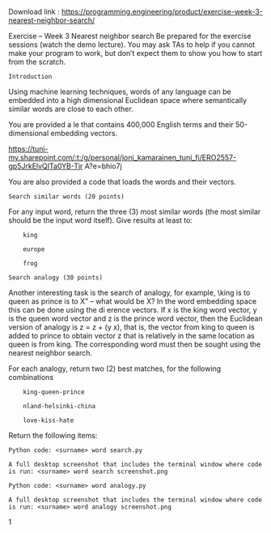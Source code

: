 Download link : https://programming.engineering/product/exercise-week-3-nearest-neighbor-search/

Exercise – Week 3 Nearest neighbor search
Be prepared for the exercise sessions (watch the demo lecture). You may ask TAs to help if you cannot make your program to work, but don’t expect them to show you how to start from the scratch.

    Introduction

Using machine learning techniques, words of any language can be embedded into a high dimensional Euclidean space where semantically similar words are close to each other.

You are provided a le that contains 400,000 English terms and their 50-dimensional embedding vectors.

https://tuni-my.sharepoint.com/:t:/g/personal/joni_kamarainen_tuni_fi/ERO2557-gp5JrkElvQITa0YB-Tjr A?e=bhio7j

You are also provided a code that loads the words and their vectors.

    Search similar words (20 points)

For any input word, return the three (3) most similar words (the most similar should be the input word itself). Give results at least to:

        king

        europe

        frog

    Search analogy (30 points)

Another interesting task is the search of analogy, for example, \king is to queen as prince is to X” – what would be X? In the word embedding space this can be done using the di erence vectors. If x is the king word vector, y is the queen word vector and z is the prince word vector, then the Euclidean version of analogy is z = z + (y x), that is, the vector from king to queen is added to prince to obtain vector z that is relatively in the same location as queen is from king. The corresponding word must then be sought using the nearest neighbor search.

For each analogy, return two (2) best matches, for the following combinations

        king-queen-prince

        nland-helsinki-china

        love-kiss-hate

Return the following items:

    Python code: <surname> word search.py

    A full desktop screenshot that includes the terminal window where code is run: <surname> word search screenshot.png

    Python code: <surname> word analogy.py

    A full desktop screenshot that includes the terminal window where code is run: <surname> word analogy screenshot.png

1
